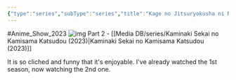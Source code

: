 ```yaml
---
{"type":"series","subType":"series","title":"Kage no Jitsuryokusha ni Naritakute!","englishTitle":"The Eminence in Shadow","year":2022,"dataSource":"MALAPI","url":"https://myanimelist.net/anime/48316/Kage_no_Jitsuryokusha_ni_Naritakute","id":48316,"genres":["Action","Comedy","Fantasy"],"studios":["Nexus"],"episodes":20,"duration":"23 min per ep","onlineRating":8.31,"actors":null,"image":"https://cdn.myanimelist.net/images/anime/1874/121869.jpg","released":true,"streamingServices":["HIDIVE","Animax Korea","Anime Digital Network","Bilibili","Bilibili Global","Laftel"],"airing":false,"airedFrom":"05/10/2022","airedTo":"15/02/2023","watched":false,"lastWatched":"","personalRating":0,"tags":["mediaDB/tv/series"],"dg-publish":true,"permalink":"/media-db/series/kage-no-jitsuryokusha-ni-naritakute-2022/","dgPassFrontmatter":true,"noteIcon":"1","created":"2023-11-14T21:08:36.371+05:30","updated":"2023-12-10T09:43:59.844+05:30"}
---
```


#Anime_Show_2023 
![img](https://cdn.myanimelist.net/images/anime/1874/121869.jpg)
Part 2 - [[Media DB/series/Kaminaki Sekai no Kamisama Katsudou (2023)\|Kaminaki Sekai no Kamisama Katsudou (2023)]]

It is so cliched and funny that it's enjoyable.
I've already watched the 1st season, now watching the 2nd one.